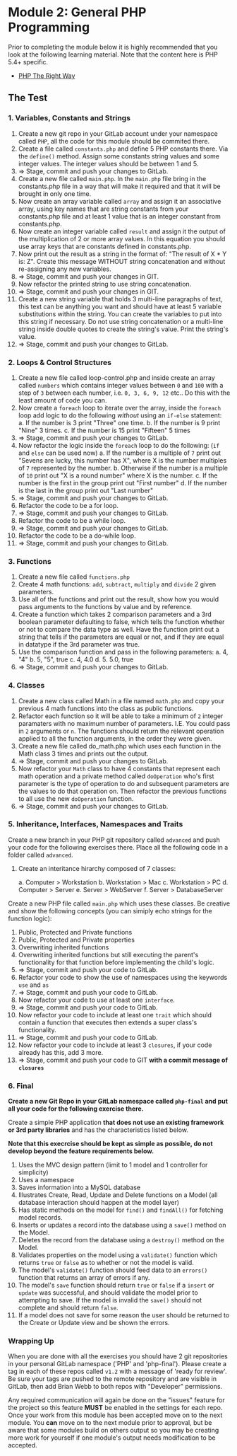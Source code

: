 # Module 2: General PHP Programming

Prior to completing the module below it is highly recommended that you look at the following learning material.  Note that the content here is PHP 5.4+ specific.

* [PHP The Right Way](http://phptherightway.com)


## The Test


### 1. Variables, Constants and Strings

1. Create a new git repo in your GitLab account under your namespace called `PHP`, all the code for this module should be commited there.
2. Create a file called `constants.php` and define 5 PHP constants there. Via the `define()` method. Assign some constants string values and some integer values. The integer values should be between 1 and 5.
3. => Stage, commit and push your changes to GitLab.
4. Create a new file called `main.php`.  In the `main.php` file bring in the constants.php file in a way that will make it required and that it will be brought in only one time.
5. Now create an array variable called `array` and assign it an associative array, using key names that are string constants from your constants.php file and at least 1 value that is an integer constant from constants.php.
6. Now create an integer variable called `result` and assign it the output of the multiplication of 2 or more array values.  In this equation you should use array keys that are constants defined in constants.php.
7. Now print out the result as a string in the format of:  "The result of X * Y is: Z". Create this message WITHOUT string concatenation and without re-assigning any new variables.
8. => Stage, commit and push your changes in GIT.
9. Now refactor the printed string to use string concatenation.
10. => Stage, commit and push your changes in GIT.
11. Create a new string variable that holds 3 multi-line paragraphs of text, this text can be anything you want and should have at least 5 variable substitutions within the string.  You can create the variables to put into this string if necessary.  Do not use string concatenation or a multi-line string inside double quotes to create the string's value.  Print the string's value.
12. => Stage, commit and push your changes to GitLab.

### 2. Loops & Control Structures

1.  Create a new file called loop-control.php and inside create an array called `numbers` which contains integer values between `0` and `100` with a step of `3` between each number, i.e. `0, 3, 6, 9, 12` etc..  Do this with the least amount of code you can.
2.  Now create a `foreach` loop to iterate over the array, inside the `foreach` loop add logic to do the following *without* using an `if-else` statement:  
	a.  If the number is 3 print "Three" one time.
	b. 	If the number is 9 print "Nine" 3 times.
	c.	If the number is 15 print "Fifteen" 5 times
3.  => Stage, commit and push your changes to GitLab.
4.  Now refactor the logic inside the `foreach` loop to do the following: (`if` and `else` can be used now)
	a. If the number is a multiple of `7` print out "Sevens are lucky, this number has X", where X is the number multiples of `7` represented by the number.
	b.  Otherwise if the number is a multiple of `10` print out "X is a round number" where X is the number.
	c.  If the number is the first in the group print out "First number"
	d.  If the number is the last in the group print out "Last number"
5.  => Stage, commit and push your changes to GitLab.
6.  Refactor the code to be a for loop.
7.  => Stage, commit and push your changes to GitLab.
8.  Refactor the code to be a while loop.
9.  => Stage, commit and push your changes to GitLab.
10.  Refactor the code to be a do-while loop.
11.  => Stage, commit and push your changes to GitLab.

### 3. Functions

1.  Create a new file called `functions.php`
2.  Create 4 math functions: `add`, `subtract`, `multiply` and `divide` 2 given parameters. 
3.  Use all of the functions and print out the result, show how you would pass arguments to the functions by value and by reference.
4.  Create a function which takes 2 comparison parameters and a 3rd boolean parameter defaulting to false, which tells the function whether or not to compare the data type as well.  Have the function print out a string that tells if the parameters are equal or not, and if they are equal in datatype if the 3rd parameter was true.
5.  Use the comparison function and pass in the following parameters:
	a.  4, "4"
	b.  5, "5", true
	c.  4, 4.0
	d.  5. 5.0, true
6. => Stage, commit and push your changes to GitLab.

### 4. Classes

1.	Create a new class called Math in a file named `math.php` and copy your previous 4 math functions into the class as public functions.
2.  Refactor each function so it will be able to take a minimum of `2` integer paramaters with no maximum number of parameters.  I.E. You could pass in `2` arguments or `n`.  The functions should return the relevant operation applied to all the function arguments, in the order they were given.
3.  Create a new file called do_math.php which uses each function in the Math class 3 times and prints out the output.
4.  => Stage, commit and push your changes to GitLab.
5.  Now refactor your `Math` class to have 4 constants that represent each math operation and a private method called `doOperation` who's first parameter is the type of operation to do and subsequent parameters are the values to do that operation on. Then refactor the previous functions to all use the new `doOperation` function.
6.  => Stage, commit and push your changes to GitLab.

### 5. Inheritance, Interfaces, Namespaces and Traits

Create a new branch in your PHP git repository called `advanced` and push your code for the following exercises there.  Place all the following code in a folder called `advanced`.

1.  Create an interitance hirarchy composed of 7 classes:

	a.  Computer > Workstation
	b.  Workstation > Mac
	c.  Workstation > PC
	d.  Computer > Server
	e.	Server > WebServer
	f. 	Server > DatabaseServer
	
Create a new PHP file called `main.php` which uses these classes. Be creative and show the following concepts (you can simiply echo strings for the function logic):

1.  Public, Protected and Private functions
2.  Public, Protected and Private properties
3.  Overwriting inherited functions
4.  Overwriting inherited functions but still executing the parent's functionality for that function before implementing the child's logic.
5.  => Stage, commit and push your code to GitLab.
6.  Refactor your code to show the use of namespaces using the keywords `use` and `as`
7.  => Stage, commit and push your code to GitLab.
8.  Now refactor your code to use at least one `interface`.
9.  => Stage, commit and push your code to GitLab.
10. Now refactor your code to include at least one `trait` which should contain a function that executes then extends a super class's functionality.
11. => Stage, commit and push your code to GitLab.
12. Now refactor your code to include at least 3 `closures`, if your code already has this, add 3 more.
13. => Stage, commit and push your code to GIT **with a commit message of `closures`**


### 6. Final

**Create a new Git Repo in your GitLab namespace called `php-final` and put all your code for the following exercise there.**

Create a simple PHP application **that does not use an existing framework or 3rd party libraries** and has the characteristics listed below.

**Note that this execrcise should be kept as simple as possible, do not develop beyond the feature requirements below.**

1.  Uses the MVC design pattern (limit to 1 model and 1 controller for simplicity)
2.  Uses a namespace
4.  Saves information into a MySQL database
5.  Illustrates Create, Read, Update and Delete functions on a Model (all database interaction should happen at the model layer)
6.  Has static methods on the model for `find()` and `findAll()` for fetching model records.
7.  Inserts or updates a record into the database using a `save()` method on the Model.
8.  Deletes the record from the database using a `destroy()` method on the Model.
9.  Validates properties on the model using a `validate()` function which returns `true` or `false` as to whether or not the model is valid.
10.  The model's `validate()` function should feed data to an `errors()` function that returns an array of errors if any.
11.  The model's `save` function should return `true` or `false` if a `insert` or `update` was successful, and should validate the model prior to attempting to save.  If the model is invalid the `save()` should not complete and should return `false`.
12.  If a model does not save for some reason the user should be returned to the Create or Update view and be shown the errors.

### Wrapping Up

When you are done with all the exercises you should have 2 git repositories in your personal GitLab namespace ('PHP' and 'php-final').  Please create a tag in each of these repos called `v1.2` with a message of 'ready for review'.  Be sure your tags are pushed to the remote repository and are visible in GitLab, then add Brian Webb to both repos with "Developer" permissions.  


Any required communication will again be done on the "issues" feature for the project so this feature **MUST** be enabled in the settings for each repo.  Once your work from this module has been accepted move on to the next module.  You **can** move on to the next module prior to approval, but be aware that some modules build on others output so you may be creating more work for yourself if one module's output needs modification to be accepted.
